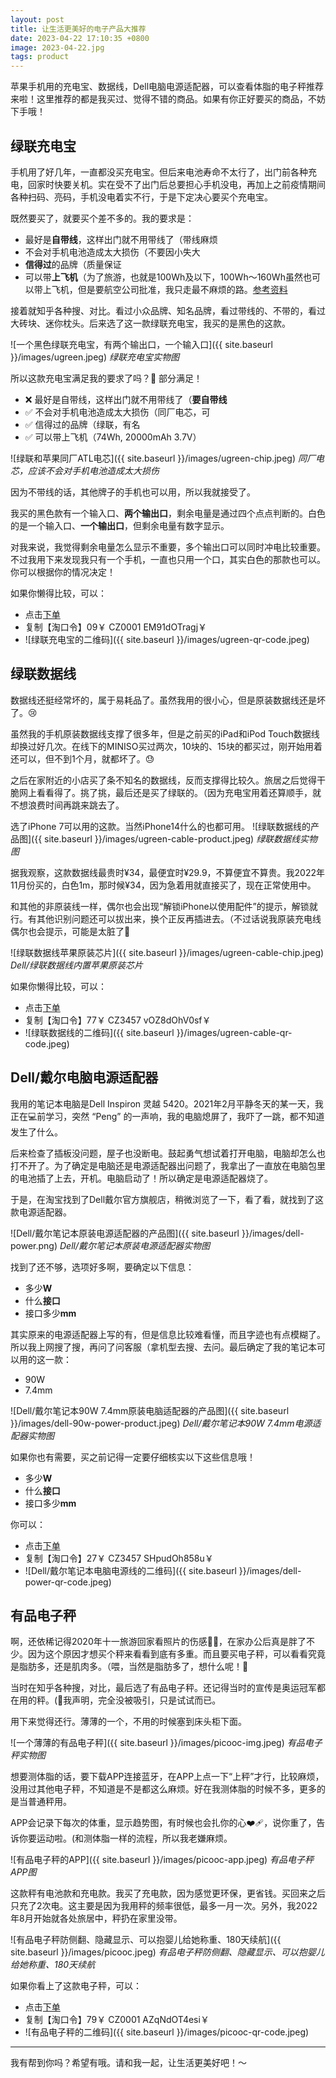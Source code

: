 ```yaml
---
layout: post
title: 让生活更美好的电子产品大推荐
date: 2023-04-22 17:10:35 +0800
image: 2023-04-22.jpg
tags: product
---
```


苹果手机用的充电宝、数据线，Dell电脑电源适配器，可以查看体脂的电子秤推荐来啦！这里推荐的都是我买过、觉得不错的商品。如果有你正好要买的商品，不妨下手哦！

## 绿联充电宝

手机用了好几年，一直都没买充电宝。但后来电池寿命不太行了，出门前各种充电，回家时快要关机。实在受不了出门后总要担心手机没电，再加上之前疫情期间各种扫码、亮码，手机没电着实不行，于是下定决心要买个充电宝。

既然要买了，就要买个差不多的。我的要求是：
- 最好是**自带线**，这样出门就不用带线了（带线麻烦
- 不会对手机电池造成太大损伤（不要因小失大
- **信得过**的品牌（质量保证
- 可以带**上飞机**（为了旅游，也就是100Wh及以下，100Wh～160Wh虽然也可以带上飞机，但是要航空公司批准，我只走最不麻烦的路。[参考资料](http://www.gov.cn/xinwen/2014-08/08/content_2732345.htm)

接着就知乎各种搜、对比。看过小众品牌、知名品牌，看过带线的、不带的，看过大砖块、迷你枕头。后来选了这一款绿联充电宝，我买的是黑色的这款。

![一个黑色绿联充电宝，有两个输出口，一个输入口]({{ site.baseurl }}/images/ugreen.jpeg)
*绿联充电宝实物图*

所以这款充电宝满足我的要求了吗？🤔 部分满足！
- ❌ 最好是自带线，这样出门就不用带线了（**要自带线**
- ✅ 不会对手机电池造成太大损伤（同厂电芯，可
- ✅ 信得过的品牌（绿联，有名
- ✅ 可以带上飞机（74Wh, 20000mAh 3.7V）

![绿联和苹果同厂ATL电芯]({{ site.baseurl }}/images/ugreen-chip.jpeg)
*同厂电芯，应该不会对手机电池造成太大损伤*

因为不带线的话，其他牌子的手机也可以用，所以我就接受了。

我买的黑色款有一个输入口、**两个输出口**，剩余电量是通过四个点点判断的。白色的是一个输入口、**一个输出口**，但剩余电量有数字显示。

对我来说，我觉得剩余电量怎么显示不重要，多个输出口可以同时冲电比较重要。不过我用下来发现我只有一个手机，一直也只用一个口，其实白色的那款也可以。你可以根据你的情况决定！

如果你懒得比较，可以：
- 点击[下单](https://s.click.taobao.com/uZgcLIu)
- 复制【淘口令】09￥ CZ0001 EM91dOTragj￥
- ![绿联充电宝的二维码]({{ site.baseurl }}/images/ugreen-qr-code.jpeg)


## 绿联数据线

数据线还挺经常坏的，属于易耗品了。虽然我用的很小心，但是原装数据线还是坏了。😢

虽然我的手机原装数据线支撑了很多年，但是之前买的iPad和iPod Touch数据线却换过好几次。在线下的MINISO买过两次，10块的、15块的都买过，刚开始用着还可以，但不到1个月，就都坏了。😓

之后在家附近的小店买了条不知名的数据线，反而支撑得比较久。旅居之后觉得干脆网上看看得了。挑了挑，最后还是买了绿联的。（因为充电宝用着还算顺手，就不想浪费时间再跳来跳去了。

选了iPhone 7可以用的这款。当然iPhone14什么的也都可用。
![绿联数据线的产品图]({{ site.baseurl }}/images/ugreen-cable-product.jpeg)
*绿联数据线实物图*

据我观察，这款数据线最贵时¥34，最便宜时¥29.9，不算便宜不算贵。我2022年11月份买的，白色1m，那时候¥34，因为急着用就直接买了，现在正常使用中。

和其他的非原装线一样，偶尔也会出现“解锁iPhone以使用配件”的提示，解锁就行。有其他识别问题还可以拔出来，换个正反再插进去。（不过话说我原装充电线偶尔也会提示，可能是太脏了🤨

![绿联数据线苹果原装芯片]({{ site.baseurl }}/images/ugreen-cable-chip.jpeg)
*Dell/绿联数据线内置苹果原装芯片*

如果你懒得比较，可以：
- 点击[下单](https://s.click.taobao.com/X3E8LIu)
- 复制【淘口令】77￥ CZ3457 vOZ8dOhV0sf￥
- ![绿联数据线的二维码]({{ site.baseurl }}/images/ugreen-cable-qr-code.jpeg)

## Dell/戴尔电脑电源适配器

我用的笔记本电脑是Dell Inspiron 灵越 5420。2021年2月平静冬天的某一天，我正在💻前学习，突然 “Peng” 的一声响，我的电脑熄屏了，我吓了一跳，都不知道发生了什么。

后来检查了插板没问题，屋子也没断电。鼓起勇气想试着打开电脑，电脑却怎么也打不开了。为了确定是电脑还是电源适配器出问题了，我拿出了一直放在电脑包里的电池插了上去，开机。电脑启动了！所以确定是电源适配器烧了。

于是，在淘宝找到了Dell戴尔官方旗舰店，稍微浏览了一下，看了看，就找到了这款电源适配器。

![Dell/戴尔笔记本原装电源适配器的产品图]({{ site.baseurl }}/images/dell-power.png)
*Dell/戴尔笔记本原装电源适配器实物图*

找到了还不够，选项好多啊，要确定以下信息：
- 多少**W**
- 什么**接口**
- 接口多少**mm**

其实原来的电源适配器上写的有，但是信息比较难看懂，而且字迹也有点模糊了。所以我上网搜了搜，再问了问客服（拿机型去搜、去问。最后确定了我的笔记本可以用的这一款：
- 90W
- 7.4mm

![Dell/戴尔笔记本90W 7.4mm原装电脑适配器的产品图]({{ site.baseurl }}/images/dell-90w-power-product.jpeg)
*Dell/戴尔笔记本90W 7.4mm电源适配器实物图*

如果你也有需要，买之前记得一定要仔细核实以下这些信息哦！
- 多少**W**
- 什么**接口**
- 接口多少**mm**

你可以：
- 点击[下单](https://s.click.taobao.com/4cH4LIu)
- 复制【淘口令】27￥ CZ3457 SHpudOh858u￥
- ![Dell/戴尔笔记本电脑电源线的二维码]({{ site.baseurl }}/images/dell-power-qr-code.jpeg)


## 有品电子秤

啊，还依稀记得2020年十一旅游回家看照片的伤感😮‍💨，在家办公后真是胖了不少。因为这个原因才想买个秤来看看到底有多重。而且要买电子秤，可以看看究竟是脂肪多，还是肌肉多。（喂，当然是脂肪多了，想什么呢！🤣

当时在知乎各种搜，对比，最后选了有品电子秤。还记得当时的宣传是奥运冠军都在用的秤。(🤪我声明，完全没被吸引，只是试试而已。

用下来觉得还行。薄薄的一个，不用的时候塞到床头柜下面。

![一个薄薄的有品电子秤]({{ site.baseurl }}/images/picooc-img.jpeg)
*有品电子秤实物图*

想要测体脂的话，要下载APP连接蓝牙，在APP上点一下“上秤”才行，比较麻烦，没用过其他电子秤，不知道是不是都这么麻烦。好在我测体脂的时候不多，更多的是当普通秤用。

APP会记录下每次的体重，显示趋势图，有时候也会扎你的心❤️‍🩹，说你重了，告诉你要运动啦。(和测体脂一样的流程，所以我老嫌麻烦。

  ![有品电子秤的APP]({{ site.baseurl }}/images/picooc-app.jpeg)
  *有品电子秤APP图*

这款秤有电池款和充电款。我买了充电款，因为感觉更环保，更省钱。买回来之后只充了2次电。这主要是因为我用秤的频率很低，最多一月一次。另外，我2022年8月开始就各处旅居中，秤扔在家里没带。

![有品电子秤防侧翻、隐藏显示、可以抱婴儿给她称重、180天续航]({{ site.baseurl }}/images/picooc.jpeg)
*有品电子秤防侧翻、隐藏显示、可以抱婴儿给她称重、180天续航*

如果你看上了这款电子秤，可以：
- 点击[下单](https://s.click.taobao.com/GD3xgIu)
- 复制【淘口令】79￥ CZ0001 AZqNdOT4esi￥
- ![有品电子秤的二维码]({{ site.baseurl }}/images/picooc-qr-code.jpeg)

---

我有帮到你吗？希望有哦。请和我一起，让生活更美好吧！～
